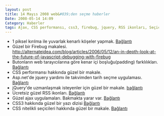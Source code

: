```yaml
---
layout: post
title: 14 Mayıs 2008 web&#039;den seçme haberler
Date: 2008-05-14 14:09
Category: Haberler
tags: Ajax, CSS performansı, css3, firebug, jquery, RSS ikonları, Seçiciler, yuvarlak kenar
---
```


-   1 piksel kırılma ile yuvarlak kenarlı köşeler yapmak. [Bağlantı][]
-   Güzel bir Firebug makalesi. http://alternateidea.com/blog/articles/2006/05/12/an-in-depth-look-at-the-future-of-javascript-debugging-with-firebug
-   Butonların web tarayıcılarına göre kenar içi boşluğu(padding)
    farklılıkları. [Bağlantı][2]
-   CSS performansı hakkında güzel bir makale.
-   Asp.net'de jquery yardımı ile takvimden tarih seçme uygulaması.
    [Bağlantı][4]
-   jQuery'de uzmanlaşmak isteyenler için güzel bir makale. [bağlantı][]
-   Ücretsiz güzel RSS ikonları. [Bağlantı][5]
-   Güzel ajax uygulamaları. Bakmakta yarar var. [Bağlantı][6]
-   CSS3 hakkında güzel bir yazı dizisi [Bağlantı][7]
-   CSS nitelikli seçicileri hakkında güzel bir makale. [Bağlantı][8]


  [Bağlantı]: http://www.askthecssguy.com/2008/03/one_pixel_notched_corners_as_u.html
    "1 piksel"
  [2]: http://www.designdetector.com/demos/buttons-padding-demo.html
    "butonlar"
  [4]: http://elegantcode.com/2008/05/06/using-jquery-datepicker-in-aspnet/
    "takvimden tarih seç"
  [bağlantı]: http://www.learningjquery.com/2008/05/using-low-pro-for-jquery
    "jquery"
  [5]: http://malevi4.wordpress.com/2008/05/09/free-of-charge-rss-feed-icons/
    "güzel RSS ikonları"
  [6]: http://www.noupe.com/css/30-exceptional-ajaxjavascript-techniques-recently-created.html
    "ajax"
  [7]: http://www.designshack.co.uk/news/introduction-to-css3-part-1-what-is-it
    "css 3"
  [8]: http://www.shauninman.com/archive/2008/05/05/css_qualified_selectors
    "css seçicileri"
